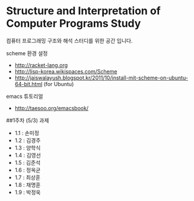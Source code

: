 Structure and Interpretation of Computer Programs Study
====
컴퓨터 프로그래밍 구조와 해석 스터디를 위한 공간 입니다.

scheme 환경 설정
- http://racket-lang.org
- http://lisp-korea.wikispaces.com/Scheme
- http://jaiswalayush.blogspot.kr/2011/10/install-mit-scheme-on-ubuntu-64-bit.html (for Ubuntu)

emacs 튜토리얼
- http://taesoo.org/emacsbook/

##1주차 (5/3) 과제
- 1.1 : 손미정
- 1.2 : 김경주
- 1.3 : 양학식
- 1.4 : 김영선
- 1.5 : 김준석
- 1.6 : 정옥균
- 1.7 : 최상훈
- 1.8 : 채명훈
- 1.9 : 박정욱

